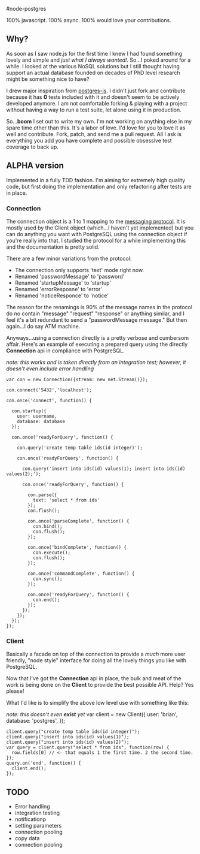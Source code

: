 #node-postgres

100% javascript. 100% async. 100% would love your contributions.

## Why?

As soon as I saw node.js for the first time I knew I had found
something lovely and simple and _just what I always wanted!_.  So...I
poked around for a while.  I looked at the various NoSQL solutions but
I still thought having support an actual database founded on decades of PhD
level research might be something nice to have?  

I drew major inspiration from
[postgres-js](http://github.com/creationix/postgres-js).  I didn't
just fork and contribute because it has
__0__ tests included with it and doesn't seem to be actively developed
anymore.  I am not comfortable forking & playing with a project
without having a way to run a test suite, let alone using it in production.

So...__boom__ I set out to write my own.  I'm not working on anything
else in my spare time other than this.  It's a labor of love.  I'd
love for you to love it as well and contribute.  Fork, patch, and send
me a pull request.  All I ask is everything you add you have complete
and possible obsessive test coverage to back up.  

## ALPHA version

Implemented in a fully TDD fashion.    I'm aiming for
extremely high quality code, but first doing the implementation and
only refactoring after tests are in place.  

### Connection

The connection object is a 1 to 1 mapping to the [messaging
protocol](http://developer.postgresql.org/pgdocs/postgres/protocol.html).
It is mostly used by the Client object (which...I haven't yet
implemented) but you can do anything you want with PostgreSQL using
the connection object if you're really into that.  I studied the
protocol for a while implementing this and the documentation is pretty
solid.  

There are a few minor variations from the protocol:
  - The connection only supports 'text' mode right now.
  - Renamed 'passwordMessage' to 'password'
  - Renamed 'startupMessage' to 'startup'
  - Renamed 'errorResposne' to 'error'
  - Renamed 'noticeResponce' to 'notice'

The reason for the renamings is 90% of the message names in the
protocol do no contain "message" "request" "response" or anything
similar, and I feel it's a bit redundant to send a "passwordMessage
message."  But then again...I do say ATM machine.

Anyways...using a connection directly is a pretty verbose and
cumbersom affair.  Here's an example of executing a prepared query
using the directly __Connection__ api in compliance with
PostgreSQL.
 
_note: this works and is taken directly from an integration test;
however, it doesn't even include error handling_

    var con = new Connection({stream: new net.Stream()});

    con.connect('5432','localhost');

    con.once('connect', function() {

      con.startup({
        user: username,
        database: database
      });

      con.once('readyForQuery', function() {

        con.query('create temp table ids(id integer)');

        con.once('readyForQuery', function() {

          con.query('insert into ids(id) values(1); insert into ids(id) values(2);');

          con.once('readyForQuery', function() {

            con.parse({
              text: 'select * from ids'
            });
            con.flush();

            con.once('parseComplete', function() {
              con.bind();
              con.flush();
            });

            con.once('bindComplete', function() {
              con.execute();
              con.flush();
            });

            con.once('commandComplete', function() {
              con.sync();
            });

            con.once('readyForQuery', function() {
              con.end();
            });
          });
        });
      });
    });


### Client

Basically a facade on top of the connection to provide a _much_ more
user friendly, "node style" interface for doing all the lovely things
you like with PostgreSQL.

Now that I've got the __Connection__ api in place, the bulk and meat of
the work is being done on the __Client__ to provide the best possible
API.  Help? Yes please!

What I'd like is to simplify the above low level use with something
like this:

_note: this doesn't even __exist__ yet_
    var client = new Client({
      user: 'brian',
      database: 'postgres',
    });

    client.query("create temp table ids(id integer)");
    client.query("insert into ids(id) values(1)");
    client.query("insert into ids(id) values(2)");
    var query = client.query("select * from ids", function(row) {
      row.fields[0] // <- that equals 1 the first time. 2 the second time.
    });
    query.on('end', function() {
      client.end();
    });    

## TODO
  - Error handling
  - integration testing
  - notificationp
  - setting parameters
  - connection pooling
  - copy data
  - connection pooling
